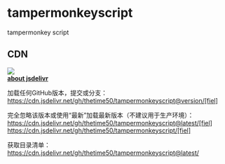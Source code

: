 # tampermonkeyscript
tampermonkey script

## CDN
[![](https://data.jsdelivr.com/v1/package/gh/thetime50/tampermonkeyscript/badge)](https://www.jsdelivr.com/package/gh/thetime50/tampermonkeyscript)  
[**about jsdelivr**](https://www.jsdelivr.com/features#gh)  

加载任何GitHub版本，提交或分支：  
https://cdn.jsdelivr.net/gh/thetime50/tampermonkeyscript@version/[fiel]

完全忽略该版本或使用“最新”加载最新版本（不建议用于生产环境）：  
https://cdn.jsdelivr.net/gh/thetime50/tampermonkeyscript@latest/[fiel]
https://cdn.jsdelivr.net/gh/thetime50/tampermonkeyscript/[fiel]

获取目录清单：  
https://cdn.jsdelivr.net/gh/thetime50/tampermonkeyscript@latest/
